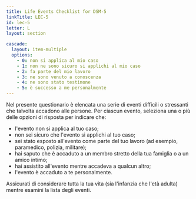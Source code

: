 ```yaml
---
title: Life Events Checklist for DSM-5
linkTitle: LEC-5
id: lec-5
letter: L
layout: section

cascade:
  layout: item-multiple
  options:
    - 0: non si applica al mio caso
    - 1: non ne sono sicuro si applichi al mio caso
    - 2: fa parte del mio lavoro
    - 3: ne sono venuto a conoscenza
    - 4: ne sono stato testimone
    - 5: è successo a me personalmente
---
```

<p class="mb-3">Nel presente questionario è elencata una serie di eventi difficili o stressanti che talvolta accadono alle persone. Per ciascun evento, seleziona una o più delle opzioni di risposta per indicare che: <ul class="ml-5 my-5 list-outside list-disc [&>li]:mb-2"><li>l'evento non si applica al tuo caso;</li><li>non sei sicuro che l'evento si applichi al tuo caso;</li><li>sei stato esposto all'evento come parte del tuo lavoro (ad esempio, paramedico, polizia, militare);</li><li>hai saputo che è accaduto a un membro stretto della tua famiglia o a un amico intimo;</li><li>hai assistito all'evento mentre accadeva a qualcun altro;</li><li>l'evento è accaduto a te personalmente.</li></ul></p>
<p>Assicurati di considerare tutta la tua vita (sia l'infanzia che l'età adulta) mentre esamini la lista degli eventi.</p>